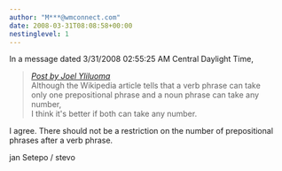 ```yaml
---
author: "M***@wmconnect.com"
date: 2008-03-31T08:08:58+00:00
nestinglevel: 1
---
```

In a message dated 3/31/2008 02:55:25 AM Central Daylight Time,  

> [_Post by Joel Yliluoma_](/0sXdq1DD/grammar-question-imperative-and-predicate#post17)  
> Although the Wikipedia article tells that a verb phrase can take  
> only one prepositional phrase and a noun phrase can take any number,  
> I think it's better if both can take any number.  
> 

I agree. There should not be a restriction on the number of prepositional  
phrases after a verb phrase.  
  
jan Setepo / stevo </HTML>